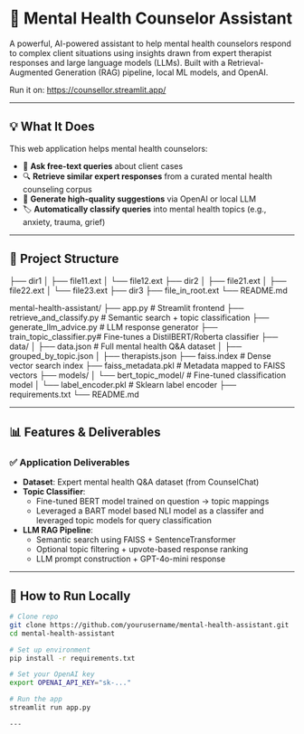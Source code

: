 # 🧠 Mental Health Counselor Assistant

A powerful, AI-powered assistant to help mental health counselors respond to complex client situations using insights drawn from expert therapist responses and large language models (LLMs). Built with a Retrieval-Augmented Generation (RAG) pipeline, local ML models, and OpenAI.

Run it on: https://counsellor.streamlit.app/

---

## 💡 What It Does

This web application helps mental health counselors:

- 💬 **Ask free-text queries** about client cases
- 🔍 **Retrieve similar expert responses** from a curated mental health counseling corpus
- 🧠 **Generate high-quality suggestions** via OpenAI or local LLM
- 🏷️ **Automatically classify queries** into mental health topics (e.g., anxiety, trauma, grief)

---

## 🧱 Project Structure

├── dir1
│   ├── file11.ext
│   └── file12.ext
├── dir2
│   ├── file21.ext
│   ├── file22.ext
│   └── file23.ext
├── dir3
├── file_in_root.ext
└── README.md


mental-health-assistant/ 
├── app.py # Streamlit frontend 
├── retrieve_and_classify.py # Semantic search + topic classification 
├── generate_llm_advice.py # LLM response generator 
├── train_topic_classifier.py# Fine-tunes a DistilBERT/Roberta classifier 
├── data/ 
│ ├── data.json # Full mental health Q&A dataset 
│ ├── grouped_by_topic.json
│ ├── therapists.json
├── faiss.index # Dense vector search index 
├── faiss_metadata.pkl # Metadata mapped to FAISS vectors 
├── models/ 
│ └── bert_topic_model/ # Fine-tuned classification model 
│ └── label_encoder.pkl # Sklearn label encoder 
├── requirements.txt 
└── README.md

---

## 📊 Features & Deliverables

### ✅ Application Deliverables

- **Dataset**: Expert mental health Q&A dataset (from CounselChat)
- **Topic Classifier**: 
  - Fine-tuned BERT model trained on question → topic mappings
  - Leveraged a BART model based NLI model as a classifer and leveraged topic models for query classification
- **LLM RAG Pipeline**:
  - Semantic search using FAISS + SentenceTransformer
  - Optional topic filtering + upvote-based response ranking
  - LLM prompt construction + GPT-4o-mini response

---

## 🧪 How to Run Locally

```bash
# Clone repo
git clone https://github.com/yourusername/mental-health-assistant.git
cd mental-health-assistant

# Set up environment
pip install -r requirements.txt

# Set your OpenAI key
export OPENAI_API_KEY="sk-..."

# Run the app
streamlit run app.py

---